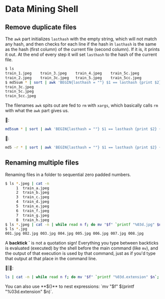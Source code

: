 # Data Mining Shell

## Remove duplicate files

The `awk` part initializes `lasthash` with the empty string, which will not match any hash, and then checks for each line if the hash in `lasthash` is the same as the hash (first column) of the current file (second column). 
If it is, it prints it out. At the end of every step it will set `lasthash` to the hash of the current file.

```bash
$ ls
train_1.jpeg	train_3.jpeg	train_4.jpeg	train_5c.jpeg
train_2.jpeg	train_3c.jpeg	train_5.jpeg	train_5cc.jpeg
$ md5sum * | sort | awk 'BEGIN{lasthash = ""} $1 == lasthash {print $2} {lasthash = $1}'
train_3c.jpeg
train_5c.jpeg
train_5cc.jpeg
```

The filenames `awk` spits out are fed to `rm` with `xargs`, which basically calls `rm` with what the `awk` part gives us.

🐧:
```bash
md5sum * | sort | awk 'BEGIN{lasthash = ""} $1 == lasthash {print $2} {lasthash = $1}' | xargs rm
```
🍏:
```bash
md5 -r * | sort | awk 'BEGIN{lasthash = ""} $1 == lasthash {print $2} {lasthash = $1}' | xargs rm
```

## Renaming multiple files

Renaming files in a folder to sequential zero padded numbers.

```bash
$ ls *.jpeg | cat -n
     1	train_a.jpeg
     2	train_b.jpeg
     3	train_c.jpeg
     4	train_d.jpeg
     5	train_e.jpeg
     6	train_f.jpeg
     7	train_g.jpeg
     8	train_h.jpeg
$ ls *.jpeg | cat -n | while read n f; do mv "$f" `printf "%03d.jpg" $n`; done
$ ls *.jpg
001.jpg	002.jpg	003.jpg	004.jpg	005.jpg	006.jpg	007.jpg	008.jpg
```

A **backtick \`** is not a quotation sign! Everything you type between backticks is evaluated (executed) by the shell before the main command (like `mv`), and the output of that execution is used by that command, just as if you'd type that output at that place in the command line.

🐧|🍏:
```bash
ls | cat -n | while read n f; do mv "$f" `printf "%03d.extension" $n`; done
```

You can also use **$()** to nest expressions: `mv "$f" $(printf "%03d.extension" $n)`.
